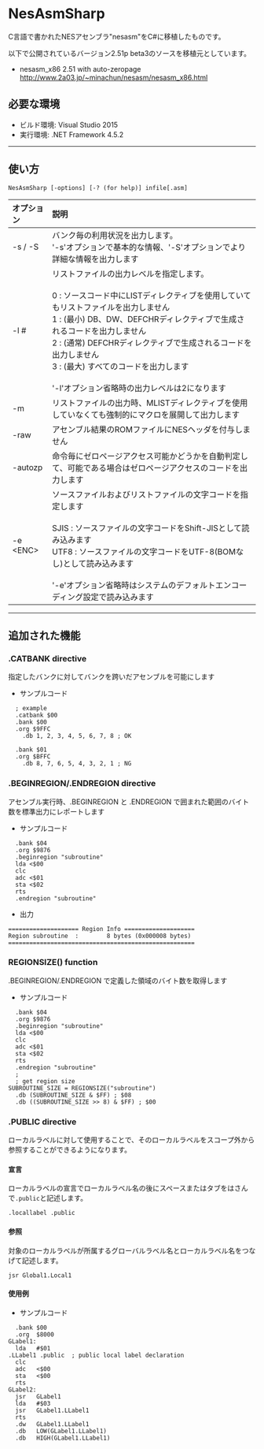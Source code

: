 # NesAsmSharp

C言語で書かれたNESアセンブラ"nesasm"をC#に移植したものです。

以下で公開されているバージョン2.51p beta3のソースを移植元としています。
* nesasm_x86 2.51 with auto-zeropage
http://www.2a03.jp/~minachun/nesasm/nesasm_x86.html

## 必要な環境
* ビルド環境: Visual Studio 2015
* 実行環境: .NET Framework 4.5.2

---

## 使い方

```NesAsmSharp [-options] [-? (for help)] infile[.asm]```

| オプション | 説明 |
|:----------|:-----|
| -s / -S   | バンク毎の利用状況を出力します。 <br> '-s'オプションで基本的な情報、'-S'オプションでより詳細な情報を出力します |
| -l #      | リストファイルの出力レベルを指定します。 <br> <br> 0 : ソースコード中にLISTディレクティブを使用していてもリストファイルを出力しません <br> 1 : (最小) DB、DW、DEFCHRディレクティブで生成されるコードを出力しません <br> 2 : (通常) DEFCHRディレクティブで生成されるコードを出力しません　<br> 3 : (最大) すべてのコードを出力します <br> <br> '-l'オプション省略時の出力レベルは2になります |
| -m | リストファイルの出力時、MLISTディレクティブを使用していなくても強制的にマクロを展開して出力します |
| -raw | アセンブル結果のROMファイルにNESヘッダを付与しません |
| -autozp | 命令毎にゼロページアクセス可能かどうかを自動判定して、可能である場合はゼロページアクセスのコードを出力します |
| -e &lt;ENC&gt; | ソースファイルおよびリストファイルの文字コードを指定します <br> <br> SJIS : ソースファイルの文字コードをShift-JISとして読み込みます <br> UTF8 : ソースファイルの文字コードをUTF-8(BOMなし)として読み込みます <br> <br> '-e'オプション省略時はシステムのデフォルトエンコーディング設定で読み込みます |

---

## 追加された機能

### .CATBANK directive

指定したバンクに対してバンクを跨いだアセンブルを可能にします

* サンプルコード
```
  ; example
  .catbank $00
  .bank $00
  .org $9FFC
	.db 1, 2, 3, 4, 5, 6, 7, 8 ; OK

  .bank $01
  .org $BFFC
	.db 8, 7, 6, 5, 4, 3, 2, 1 ; NG
```

### .BEGINREGION/.ENDREGION directive

アセンブル実行時、.BEGINREGION と .ENDREGION で囲まれた範囲のバイト数を標準出力にレポートします

* サンプルコード
```
  .bank $04
  .org $9876
  .beginregion "subroutine"
  lda <$00
  clc
  adc <$01
  sta <$02
  rts
  .endregion "subroutine"
```
* 出力
```
==================== Region Info ====================
Region subroutine  :        8 bytes (0x000008 bytes)
=====================================================
```

### REGIONSIZE() function

.BEGINREGION/.ENDREGION で定義した領域のバイト数を取得します

* サンプルコード
```
  .bank $04
  .org $9876
  .beginregion "subroutine"
  lda <$00
  clc
  adc <$01
  sta <$02
  rts
  .endregion "subroutine"
  ;
  ; get region size
SUBROUTINE_SIZE = REGIONSIZE("subroutine")
  .db (SUBROUTINE_SIZE & $FF) ; $08
  .db ((SUBROUTINE_SIZE >> 8) & $FF) ; $00
```

### .PUBLIC directive

ローカルラベルに対して使用することで、そのローカルラベルをスコープ外から参照することができるようになります。

#### 宣言

ローカルラベルの宣言でローカルラベル名の後にスペースまたはタブをはさんで`.public`と記述します。

`.locallabel .public`

#### 参照

対象のローカルラベルが所属するグローバルラベル名とローカルラベル名をつなげて記述します。

`jsr Global1.Local1`

#### 使用例

* サンプルコード
```
  .bank	$00
  .org	$8000
GLabel1:
  lda	#$01
.LLabel1 .public  ; public local label declaration
  clc
  adc	<$00
  sta	<$00
  rts
GLabel2:
  jsr	GLabel1
  lda	#$03
  jsr	GLabel1.LLabel1
  rts
  .dw	GLabel1.LLabel1
  .db	LOW(GLabel1.LLabel1)
  .db	HIGH(GLabel1.LLabel1)
```

